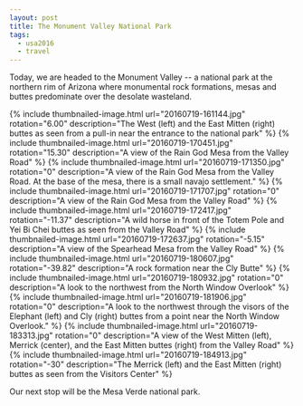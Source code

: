 ```yaml
---
layout: post
title: The Monument Valley National Park
tags:
  - usa2016
  - travel
---
```


Today, we are headed to the Monument Valley -- a national park at the northern rim of Arizona where monumental rock formations, mesas and buttes predominate over the desolate wasteland.

  {% include thumbnailed-image.html url="20160719-161144.jpg" rotation="6.00"
    description="The West (left) and the East Mitten (right) buttes as seen from a pull-in near the entrance to the national park" %}
  {% include thumbnailed-image.html url="20160719-170451.jpg" rotation="15.30"
    description="A view of the Rain God Mesa from the Valley Road" %}
  {% include thumbnailed-image.html url="20160719-171350.jpg" rotation="0"
    description="A view of the Rain God Mesa from the Valley Road. At the base of the mesa, there is a small navajo settlement." %}
  {% include thumbnailed-image.html url="20160719-171707.jpg" rotation="0"
    description="A view of the Rain God Mesa from the Valley Road" %}
  {% include thumbnailed-image.html url="20160719-172417.jpg" rotation="-11.37"
    description="A wild horse in front of the Totem Pole and Yei Bi Chei buttes as seen from the Valley Road" %}
  {% include thumbnailed-image.html url="20160719-172637.jpg" rotation="-5.15"
    description="A view of the Spearhead Mesa from the Valley Road" %}
  {% include thumbnailed-image.html url="20160719-180607.jpg" rotation="-39.82"
    description="A rock formation near the Cly Butte" %}
  {% include thumbnailed-image.html url="20160719-180932.jpg" rotation="0"
    description="A look to the northwest from the North Window Overlook" %}
  {% include thumbnailed-image.html url="20160719-181906.jpg" rotation="0"
    description="A look to the northwest through the visors of the Elephant (left) and Cly (right) buttes from a point near the North Window Overlook." %}
  {% include thumbnailed-image.html url="20160719-183313.jpg" rotation="0"
    description="A view of the West Mitten (left), Merrick (center), and the East Mitten buttes (right) from the Valley Road" %}
  {% include thumbnailed-image.html url="20160719-184913.jpg" rotation="-30"
    description="The Merrick (left) and the East Mitten (right) buttes as seen from the Visitors Center" %}

Our next stop will be the Mesa Verde national park.
